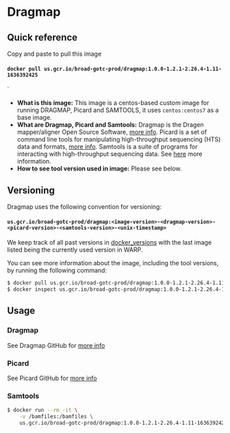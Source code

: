 # Dragmap

## Quick reference

Copy and paste to pull this image

#### `docker pull us.gcr.io/broad-gotc-prod/dragmap:1.0.0-1.2.1-2.26.4-1.11-1636392425`
`

- __What is this image:__ This image is a centos-based custom image for running DRAGMAP, Picard and SAMTOOLS, it uses `centos:centos7` as a base image.
- __What are Dragmap, Picard and Samtools:__ Dragmap is the Dragen mapper/aligner Open Source Software, [more info](https://github.com/Illumina/DRAGMAP). Picard is a set of command line tools for manipulating high-throughput sequencing (HTS) data and formats, [more info](https://github.com/broadinstitute/picard). Samtools is a suite of programs for interacting with high-throughput sequencing data. See [here](https://github.com/samtools/samtools) more information.
- __How to see tool version used in image:__ Please see below.

## Versioning

Dragmap uses the following convention for versioning:

#### `us.gcr.io/broad-gotc-prod/dragmap:<image-version>-<dragmap-version>-<picard-version>-<samtools-version>-<unix-timestamp>` 

We keep track of all past versions in [docker_versions](docker_versions.tsv) with the last image listed being the currently used version in WARP.

You can see more information about the image, including the tool versions, by running the following command:

```bash
$ docker pull us.gcr.io/broad-gotc-prod/dragmap:1.0.0-1.2.1-2.26.4-1.11-1636392425
$ docker inspect us.gcr.io/broad-gotc-prod/dragmap:1.0.0-1.2.1-2.26.4-1.11-1636392425
```

## Usage

### Dragmap 

See Dragmap GitHub for [more info](https://github.com/Illumina/DRAGMAP)

### Picard

See Picard GitHub for [more info](https://github.com/broadinstitute/picard)

### Samtools

```bash
$ docker run --rm -it \
    -v /bamfiles:/bamfiles \
    us.gcr.io/broad-gotc-prod/dragmap:1.0.0-1.2.1-2.26.4-1.11-1636392425 samtools view -H /bamfiles/<bam-file>
```
